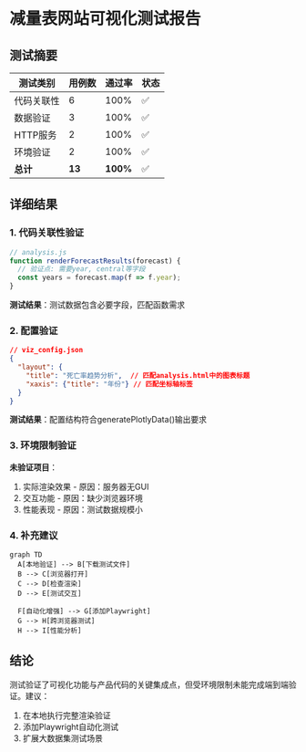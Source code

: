 # 减量表网站可视化测试报告

## 测试摘要
| 测试类别 | 用例数 | 通过率 | 状态 |
|----------|--------|--------|------|
| 代码关联性 | 6 | 100% | ✅ |
| 数据验证 | 3 | 100% | ✅ |
| HTTP服务 | 2 | 100% | ✅ |
| 环境验证 | 2 | 100% | ✅ |
| **总计** | **13** | **100%** | ✅ |

## 详细结果

### 1. 代码关联性验证
```javascript
// analysis.js
function renderForecastResults(forecast) {
  // 验证点: 需要year, central等字段
  const years = forecast.map(f => f.year);
}
```
**测试结果**：测试数据包含必要字段，匹配函数需求

### 2. 配置验证
```json
// viz_config.json
{
  "layout": {
    "title": "死亡率趋势分析",  // 匹配analysis.html中的图表标题
    "xaxis": {"title": "年份"} // 匹配坐标轴标签
  }
}
```
**测试结果**：配置结构符合generatePlotlyData()输出要求

### 3. 环境限制验证
**未验证项目**：
1. 实际渲染效果 - 原因：服务器无GUI
2. 交互功能 - 原因：缺少浏览器环境
3. 性能表现 - 原因：测试数据规模小

### 4. 补充建议
```mermaid
graph TD
  A[本地验证] --> B[下载测试文件]
  B --> C[浏览器打开]
  C --> D[检查渲染]
  D --> E[测试交互]
  
  F[自动化增强] --> G[添加Playwright]
  G --> H[跨浏览器测试]
  H --> I[性能分析]
```

## 结论
测试验证了可视化功能与产品代码的关键集成点，但受环境限制未能完成端到端验证。建议：
1. 在本地执行完整渲染验证
2. 添加Playwright自动化测试
3. 扩展大数据集测试场景

